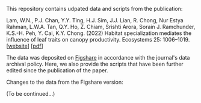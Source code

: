 This repository contains udpated data and scripts from the publication:

Lam, W.N., P.J. Chan, Y.Y. Ting, H.J. Sim, J.J. Lian, R. Chong, Nur Estya Rahman, L.W.A. Tan, Q.Y. Ho, Z. Chiam, Srishti Arora, Sorain J. Ramchunder, K.S.-H. Peh, Y. Cai, K.Y. Chong. (2022) Habitat specialization mediates the influence of leaf traits on canopy productivity. Ecosystems 25: 1006–1019. [[website](https://onlinelibrary.wiley.com/share/author/9JQP3IWSSCNUYDRICHSQ?target=10.1111/btp.12913)] [[pdf](https://www.dropbox.com/scl/fi/pfzt1lozsbufmu32nw3q6/lam-et-al-2022-habitat-adaptation-mediates-the-influence-of-leaf-traits-on-canopy-productivity-from-a-tropical-freshwater-swamp-forest.pdf?rlkey=7bfvysjelq4i5mbd41xntf5dm&dl=0)]

The data was deposited on [Figshare](https://figshare.com/articles/dataset/Habitat_adaptation_mediates_the_influence_of_leaf_traits_on_canopy_productivity_evidence_from_a_tropical_freshwater_swamp_forest/15163782?file=29128737) in accordance with the journal's data archival policy. Here, we also provide the scripts that have been further edited since the publication of the paper.

Changes to the data from the Figshare version:

(To be continued...)
